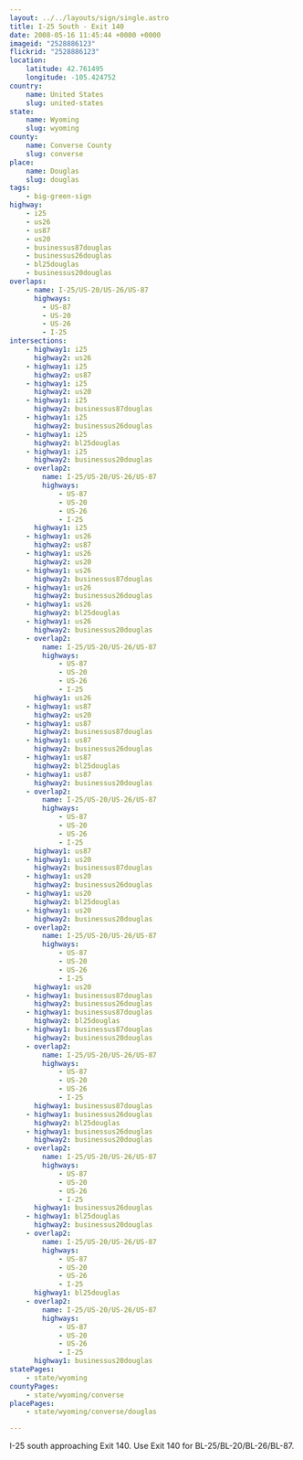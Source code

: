 ```yaml
---
layout: ../../layouts/sign/single.astro
title: I-25 South - Exit 140
date: 2008-05-16 11:45:44 +0000 +0000
imageid: "2528886123"
flickrid: "2528886123"
location:
    latitude: 42.761495
    longitude: -105.424752
country:
    name: United States
    slug: united-states
state:
    name: Wyoming
    slug: wyoming
county:
    name: Converse County
    slug: converse
place:
    name: Douglas
    slug: douglas
tags:
    - big-green-sign
highway:
    - i25
    - us26
    - us87
    - us20
    - businessus87douglas
    - businessus26douglas
    - bl25douglas
    - businessus20douglas
overlaps:
    - name: I-25/US-20/US-26/US-87
      highways:
        - US-87
        - US-20
        - US-26
        - I-25
intersections:
    - highway1: i25
      highway2: us26
    - highway1: i25
      highway2: us87
    - highway1: i25
      highway2: us20
    - highway1: i25
      highway2: businessus87douglas
    - highway1: i25
      highway2: businessus26douglas
    - highway1: i25
      highway2: bl25douglas
    - highway1: i25
      highway2: businessus20douglas
    - overlap2:
        name: I-25/US-20/US-26/US-87
        highways:
            - US-87
            - US-20
            - US-26
            - I-25
      highway1: i25
    - highway1: us26
      highway2: us87
    - highway1: us26
      highway2: us20
    - highway1: us26
      highway2: businessus87douglas
    - highway1: us26
      highway2: businessus26douglas
    - highway1: us26
      highway2: bl25douglas
    - highway1: us26
      highway2: businessus20douglas
    - overlap2:
        name: I-25/US-20/US-26/US-87
        highways:
            - US-87
            - US-20
            - US-26
            - I-25
      highway1: us26
    - highway1: us87
      highway2: us20
    - highway1: us87
      highway2: businessus87douglas
    - highway1: us87
      highway2: businessus26douglas
    - highway1: us87
      highway2: bl25douglas
    - highway1: us87
      highway2: businessus20douglas
    - overlap2:
        name: I-25/US-20/US-26/US-87
        highways:
            - US-87
            - US-20
            - US-26
            - I-25
      highway1: us87
    - highway1: us20
      highway2: businessus87douglas
    - highway1: us20
      highway2: businessus26douglas
    - highway1: us20
      highway2: bl25douglas
    - highway1: us20
      highway2: businessus20douglas
    - overlap2:
        name: I-25/US-20/US-26/US-87
        highways:
            - US-87
            - US-20
            - US-26
            - I-25
      highway1: us20
    - highway1: businessus87douglas
      highway2: businessus26douglas
    - highway1: businessus87douglas
      highway2: bl25douglas
    - highway1: businessus87douglas
      highway2: businessus20douglas
    - overlap2:
        name: I-25/US-20/US-26/US-87
        highways:
            - US-87
            - US-20
            - US-26
            - I-25
      highway1: businessus87douglas
    - highway1: businessus26douglas
      highway2: bl25douglas
    - highway1: businessus26douglas
      highway2: businessus20douglas
    - overlap2:
        name: I-25/US-20/US-26/US-87
        highways:
            - US-87
            - US-20
            - US-26
            - I-25
      highway1: businessus26douglas
    - highway1: bl25douglas
      highway2: businessus20douglas
    - overlap2:
        name: I-25/US-20/US-26/US-87
        highways:
            - US-87
            - US-20
            - US-26
            - I-25
      highway1: bl25douglas
    - overlap2:
        name: I-25/US-20/US-26/US-87
        highways:
            - US-87
            - US-20
            - US-26
            - I-25
      highway1: businessus20douglas
statePages:
    - state/wyoming
countyPages:
    - state/wyoming/converse
placePages:
    - state/wyoming/converse/douglas

---
```

I-25 south approaching Exit 140.  Use Exit 140 for BL-25/BL-20/BL-26/BL-87.